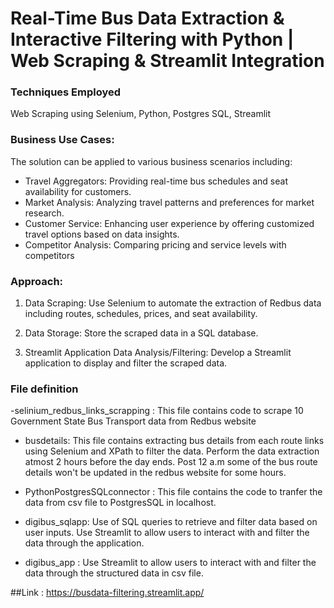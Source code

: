 # Real-Time Bus Data Extraction & Interactive Filtering with Python | Web Scraping & Streamlit Integration

### Techniques Employed
Web Scraping using Selenium, Python, Postgres SQL, Streamlit <br>

### Business Use Cases:
The solution can be applied to various business scenarios including:
- Travel Aggregators: Providing real-time bus schedules and seat availability for customers.
- Market Analysis: Analyzing travel patterns and preferences for market research.
- Customer Service: Enhancing user experience by offering customized travel options based on data insights.
- Competitor Analysis: Comparing pricing and service levels with competitors <br>

### Approach:
1. Data Scraping: Use Selenium to automate the extraction of Redbus data including routes, schedules, prices, and seat availability.

2. Data Storage: Store the scraped data in a SQL database.

3. Streamlit Application Data Analysis/Filtering: Develop a Streamlit application to display and filter the scraped data.
 
### File definition

-selinium_redbus_links_scrapping : This file contains code to scrape 10 Government State Bus Transport data from Redbus website

- busdetails: This file contains extracting bus details from each route links using Selenium and XPath to filter the data. Perform the data extraction atmost 2 hours before the day ends. Post 12 a.m some of the bus route details won't be updated in the redbus website for some hours.

- PythonPostgresSQLconnector : This file contains the code to tranfer the data from csv file to PostgresSQL in localhost.

- digibus_sqlapp: Use of SQL queries to retrieve and filter data based on user inputs. Use Streamlit to allow users to interact with and filter the data through
the application.

- digibus_app : Use Streamlit to allow users to interact with and filter the data through the structured data in csv file.

##Link : <a>https://busdata-filtering.streamlit.app/</a>
